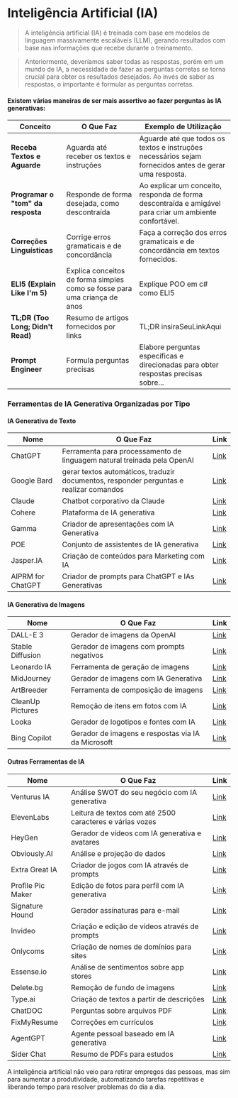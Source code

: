 # Inteligência Artificial (IA)

>A inteligência artificial (IA) é treinada com base em modelos de linguagem massivamente escaláveis (LLM), gerando resultados com base nas informações que recebe durante o treinamento. 

>Anteriormente, deveríamos saber todas as respostas, porém em um mundo de IA, a necessidade de fazer as perguntas corretas se torna crucial para obter os resultados desejados. Ao invés de saber as respostas, o importante é formular as perguntas corretas.

#### Existem várias maneiras de ser mais assertivo ao fazer perguntas às IA generativas:

| Conceito                                 | O Que Faz                                      | Exemplo de Utilização                                                                               |
|------------------------------------------|------------------------------------------------|-----------------------------------------------------------------------------------------------------|
| **Receba Textos e Aguarde**              | Aguarda até receber os textos e instruções    | Aguarde até que todos os textos e instruções necessários sejam fornecidos antes de gerar uma resposta. |
| **Programar o "tom" da resposta**        | Responde de forma desejada, como descontraída | Ao explicar um conceito, responda de forma descontraída e amigável para criar um ambiente confortável. |
| **Correções Linguísticas**               | Corrige erros gramaticais e de concordância   | Faça a correção dos erros gramaticais e de concordância em textos fornecidos.                         |
| **ELI5 (Explain Like I'm 5)**           | Explica conceitos de forma simples como se fosse para uma criança de  anos | Explique POO em c# como ELI5 |
| **TL;DR (Too Long; Didn't Read)**       | Resumo de artigos fornecidos por links        | TL;DR insiraSeuLinkAqui                  |
| **Prompt Engineer**                     | Formula perguntas precisas                    | Elabore perguntas específicas e direcionadas para obter respostas precisas sobre...                   |


### Ferramentas de IA Generativa Organizadas por Tipo

#### IA Generativa de Texto
| Nome          | O Que Faz                                      | Link                                      |
|---------------|------------------------------------------------|-------------------------------------------|
| ChatGPT       | Ferramenta para processamento de linguagem natural treinada pela OpenAI   | [Link](https://chat.openai.com/)          |
| Google Bard   | gerar textos automáticos, traduzir documentos, responder perguntas e realizar comandos | [Link](https://gemini.google.com/app)     |
| Claude        | Chatbot corporativo da Claude                 | [Link](https://claude.ai/login?returnTo=%2F) |
| Cohere        | Plataforma de IA generativa                   | [Link](https://cohere.com/)               |
| Gamma         | Criador de apresentações com IA Generativa    | [Link](https://gamma.app/?lng=en)         |
| POE           | Conjunto de assistentes de IA generativa      | [Link](https://poe.com/)                  |
| Jasper.IA     | Criação de conteúdos para Marketing com IA   | [Link](https://www.jasper.ai/)            |
| AIPRM for ChatGPT | Criador de prompts para ChatGPT e IAs Generativas | [Link](https://app.aiprm.com/)            |

#### IA Generativa de Imagens
| Nome             | O Que Faz                                       | Link                                               |
|------------------|-------------------------------------------------|----------------------------------------------------|
| DALL-E 3         | Gerador de imagens da OpenAI                    | [Link](https://openai.com/dall-e-3)                |
| Stable Diffusion | Gerador de imagens com prompts negativos        | [Link](https://stablediffusionweb.com/)            |
| Leonardo IA      | Ferramenta de geração de imagens                | [Link](https://app.leonardo.ai/?via=manh&gad_source=1) |
| MidJourney       | Gerador de imagens com IA Generativa            | [Link](https://www.midjourney.com/home)            |
| ArtBreeder       | Ferramenta de composição de imagens             | [Link](https://www.artbreeder.com/)                |
| CleanUp Pictures | Remoção de itens em fotos com IA               | [Link](https://cleanup.pictures/)                  |
| Looka            | Gerador de logotipos e fontes com IA           | [Link](https://looka.com/)                        |
| Bing Copilot     | Gerador de imagens e respostas via IA da Microsoft | [Link](https://www.bing.com/images/create)         |

#### Outras Ferramentas de IA
| Nome              | O Que Faz                                       | Link                                           |
|-------------------|-------------------------------------------------|------------------------------------------------|
| Venturus IA       | Análise SWOT do seu negócio com IA generativa  | [Link](https://venturusai.com/)                |
| ElevenLabs        | Leitura de textos com até 2500 caracteres e várias vozes | [Link](https://elevenlabs.io/)                 |
| HeyGen            | Gerador de vídeos com IA generativa e avatares  | [Link](https://www.heygen.com/)                |
| Obviously.AI      | Análise e projeção de dados                    | [Link](https://www.obviously.ai/)              |
| Extra Great IA    | Criador de jogos com IA através de prompts     | [Link](https://extragreat.ai/)                 |
| Profile Pic Maker | Edição de fotos para perfil com IA generativa  | [Link](https://pfpmaker.com/)                  |
| Signature Hound   | Gerador assinaturas para e-mail                | [Link](https://signaturehound.com/)            |
| Invideo           | Criação e edição de vídeos através de prompts | [Link](https://invideo.io/)                    |
| Onlycoms          | Criação de nomes de domínios para sites        | [Link](https://onlycoms.com/)                  |
| Essense.io        | Análise de sentimentos sobre app stores        | [Link](https://www.essense.io/)                |
| Delete.bg         | Remoção de fundo de imagens                    | [Link](https://www.delete.bg/pt)              |
| Type.ai           | Criação de textos a partir de descrições       | [Link](https://type.ai/)                       |
| ChatDOC           | Perguntas sobre arquivos PDF                   | [Link](https://chatdoc.com/)                   |
| FixMyResume       | Correções em currículos                        | [Link](https://www.fixmyresume.xyz/)           |
| AgentGPT          | Agente pessoal baseado em IA generativa        | [Link](https://agentgpt.reworkd.ai/pt)         |
| Sider Chat        | Resumo de PDFs para estudos                    | [Link](http://sider.ai/)                       |

A inteligência artificial não veio para retirar empregos das pessoas, mas sim para aumentar a produtividade, automatizando tarefas repetitivas e liberando tempo para resolver problemas do dia a dia.
